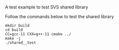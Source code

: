 <!--
  ~ Copyright (C) 2024 Intel Corporation
  ~
  ~ This software and the related documents are Intel copyrighted materials,
  ~ and your use of them is governed by the express license under which they
  ~ were provided to you ("License"). Unless the License provides otherwise,
  ~ you may not use, modify, copy, publish, distribute, disclose or transmit
  ~ this software or the related documents without Intel's prior written
  ~ permission.
  ~
  ~ This software and the related documents are provided as is, with no
  ~ express or implied warranties, other than those that are expressly stated
  ~ in the License.
-->

A test example to test SVS shared library

Follow the commands below to test the shared library

```
mkdir build
cd build
CC=gcc-11 CXX=g++-11 cmake ../
make -j
./shared__test
```
